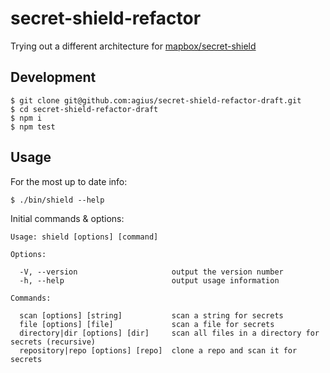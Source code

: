 # secret-shield-refactor

Trying out a different architecture for [mapbox/secret-shield](https://github.com/mapbox/secret-shield)

## Development

```shell
$ git clone git@github.com:agius/secret-shield-refactor-draft.git
$ cd secret-shield-refactor-draft
$ npm i
$ npm test
```

## Usage

For the most up to date info:

```shell
$ ./bin/shield --help
```

Initial commands & options:

```shell
Usage: shield [options] [command]

Options:

  -V, --version                     output the version number
  -h, --help                        output usage information

Commands:

  scan [options] [string]           scan a string for secrets
  file [options] [file]             scan a file for secrets
  directory|dir [options] [dir]     scan all files in a directory for secrets (recursive)
  repository|repo [options] [repo]  clone a repo and scan it for secrets
```
